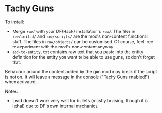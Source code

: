 # Tachy Guns

To install:
- Merge `raw/` with your DF(Hack) installation's `raw/`.
	The files in `raw/init.d/` and `raw/scripts/` are the mod's non-content functional stuff.
	The files in `raw/objects/` can be customised.
	Of course, feel free to experiment with the mod's non-content anyway.
- `add-to-entity.txt` contains raw text that you paste into the entity definition for the entity you want to be able to use guns, so don't forget that.

Behaviour around the content added by the gun mod may break if the script is not on. It will leave a message in the console ("Tachy Guns enabled!") when activated.

Notes:
- Lead doesn't work very well for bullets (mostly bruising, though it is lethal) due to DF's own internal mechanics.

